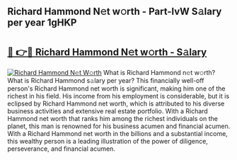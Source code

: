 ## Richard Hammond N𝚎t w𝚘rth - Part-IvW S𝚊lary per year 1gHKP

# <h2><a href="http://gc47vbl.nevu.top/?p=Richard+Hammond">🔗 👉🔴 Richard Hammond N𝚎t w𝚘rth - S𝚊lary</a></h2>

[![Richard Hammond N𝚎t W𝚘rth](https://i.imgur.com/Oavwk0R.jpeg)](http://gc47vbl.nevu.top/?p=Richard+Hammond)
What is Richard Hammond n𝚎t w𝚘rth? What is Richard Hammond s𝚊lary per year?
This financially well-off person's Richard Hammond net worth is significant, making him one of the richest in his field. His income from his employment is considerable, but it is eclipsed by Richard Hammond net worth, which is attributed to his diverse business activities and extensive real estate portfolio. With a Richard Hammond net worth that ranks him among the richest individuals on the planet, this man is renowned for his business acumen and financial acumen. With a Richard Hammond net worth in the billions and a substantial income, this wealthy person is a leading illustration of the power of diligence, perseverance, and financial acumen.
